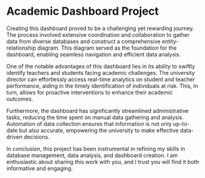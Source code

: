 # Academic Dashboard Project
Creating this dashboard proved to be a challenging yet rewarding journey. The process involved extensive coordination and collaboration to gather data from diverse databases and construct a comprehensive entity-relationship diagram. This diagram served as the foundation for the dashboard, enabling seamless navigation and efficient data analysis.

One of the notable advantages of this dashboard lies in its ability to swiftly identify teachers and students facing academic challenges. The university director can effortlessly access real-time analytics on student and teacher performance, aiding in the timely identification of individuals at risk. This, in turn, allows for proactive interventions to enhance their academic outcomes.

Furthermore, the dashboard has significantly streamlined administrative tasks, reducing the time spent on manual data gathering and analysis. Automation of data collection ensures that information is not only up-to-date but also accurate, empowering the university to make effective data-driven decisions.

In conclusion, this project has been instrumental in refining my skills in database management, data analysis, and dashboard creation. I am enthusiastic about sharing this work with you, and I trust you will find it both informative and engaging.
